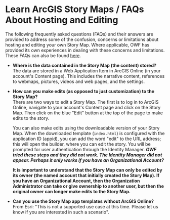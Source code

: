 # Learn ArcGIS Story Maps / FAQs About Hosting and Editing #
The following frequently asked questions (FAQs) and their answers are provided to address some of the 
confusion, concerns or limitations about hosting and editing your own Story Map.  Where applicable, 
OWF has provided its own experiences in dealing with these concerns and limitations.  These FAQs can 
also be found [here](https://github.com/Esri/storymap-series/#faq).

* **Where is the data contained in the Story Map (the content) stored?**
    The data are stored in a Web Application Item in ArcGIS Online (in your account's Content page). 
	This includes the narrative content, references to webmaps, pictures, videos and web pages, and 
	the settings.

* **How can you make edits (as opposed to just customization) to the Story Map?**  
    There are two ways to edit a Story Map.  The first is to log in to ArcGIS Online, navigate to your 
	account's Content page and click on the Story Map.  Then click on the blue "Edit" button at the top 
	of the page to make edits to the story.  
	
	You can also make edits using the downloadable version of your Story Map.  When the downloaded 
	template (``index.html``) is configured with the application ID (appid), you can add the word 
	"edit" to the URL address; this will open the builder, where you can edit the story.  You will be 
	prompted for user authentication through the Identity Manager.  **_OWF tried these steps and they 
	did not work.  The Identity Manager did not appear.  Perhaps it only works if you have an 
	Organizational Account?_**
	
	**It is important to understand that the Story Map can only be edited by its owner (the named account 
	that initially created the Story Map).  If you have an Organizational Account, then the Organization 
	Administrator can take or give ownership to another user, but then the original owner can longer make 
	edits to the Story Map.**

* **Can you use the Story Map app templates without ArcGIS Online?**
    From Esri: "This is not a supported use case at this time.  Please let us know if you are interested 
	in such a scenario".

